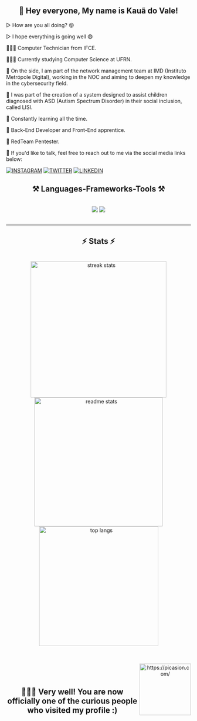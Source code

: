<h2 align="center">👋 Hey everyone, My name is Kauã do Vale!</h2>

▷ How are you all doing? 😜

▷ I hope everything is going well 😄

🧑🏿‍💻 Computer Technician from IFCE.

🧑🏿‍💻 Currently studying Computer Science at UFRN.

🔭 On the side, I am part of the network management team at IMD (Instituto Metrópole Digital), working in the NOC and aiming to deepen my knowledge in the cybersecurity field.

🔭 I was part of the creation of a system designed to assist children diagnosed with ASD (Autism Spectrum Disorder) in their social inclusion, called LISI.

📕 Constantly learning all the time.

💼 Back-End Developer and Front-End apprentice.

💼 RedTeam Pentester.

💬 If you'd like to talk, feel free to reach out to me via the social media links below:   

[![INSTAGRAM](https://img.shields.io/badge/Instagram-E4405F?style=for-the-badge&logo=instagram&logoColor=white)](https://www.instagram.com/kkaua027/)
[![TWITTER](https://img.shields.io/badge/Twitter-1DA1F2?style=for-the-badge&logo=twitter&logoColor=white)](https://twitter.com/kdoxi_)
[![LINKEDIN](https://img.shields.io/badge/LinkedIn-0077B5?style=for-the-badge&logo=linkedin&logoColor=white)](https://br.linkedin.com/in/kauadovale)

<h2 align="center">⚒️ Languages-Frameworks-Tools ⚒️</h2> <br/> <div align="center"> <img src="https://skillicons.dev/icons?i=vscode,obsidian,html,css,js,neovim,github,figma,git" /> <img src="https://skillicons.dev/icons?i=kali,cpp,python,mysql" /><br> <br/> <hr/> <h2 align="center">⚡ Stats ⚡</h2> <br> <div align=center> <img width=370 src="https://github-readme-streak-stats-salesp07.vercel.app/?user=DevlTz&count_private=true&theme=react&border_radius=10" alt="streak stats"/> <img width=350 src="https://github-readme-stats-salesp07.vercel.app/api?username=DevlTz&count_private=true&show_icons=true&theme=react&rank_icon=github&border_radius=10" alt="readme stats" /> <br/> <img width=325 align="center" src="https://github-readme-stats-salesp07.vercel.app/api/top-langs/?username=DevlTz&hide=HTML&langs_count=8&layout=compact&theme=react&border_radius=10&size_weight=0.5&count_weight=0.5&exclude_repo=github-readme-stats" alt="top langs" /> </div>

<br/><br/>
<img align="right" src="https://i.picasion.com/pic92/d33eae27397fef422c7d3005f7a9fa1d.gif" height="140" alt="https://picasion.com/" /></a> 
<br/><br/>
</div> <h2 align="center"> 🕵🏾‍♂️ Very well! You are now officially one of the curious people who visited my profile :) </div> </div></h2>
